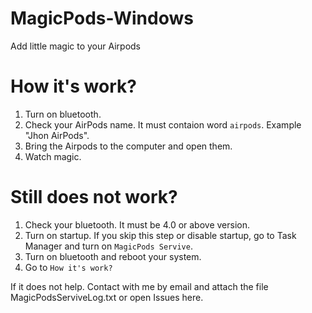 # MagicPods-Windows
Add little magic to your Airpods

# How it's work?
1. Turn on bluetooth.
2. Check your AirPods name. It must contaion word `airpods`. Example "Jhon AirPods".
3. Bring the Airpods to the computer and open them.
4. Watch magic.

# Still does not work?
1. Check your bluetooth. It must be 4.0 or above version.
2. Turn on startup. If you skip this step or disable startup, go to Task Manager and turn on `MagicPods Servive`.
3. Turn on bluetooth and reboot your system.
4. Go to `How it's work?`

If it does not help. Contact with me by email and attach the file MagicPodsServiveLog.txt or open Issues here.
